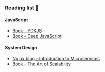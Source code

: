 ### Reading list 📖

#### JavaScript
* [Book - YDKJS](https://github.com/getify/You-Dont-Know-JS)
* [Book - Deep JavaScript](https://exploringjs.com/deep-js/toc.html)

#### System Design
* [Nginx blog - Introduction to Microservices](https://www.nginx.com/blog/introduction-to-microservices/)
* [Book - The Art of Scalability](http://theartofscalability.com/)
